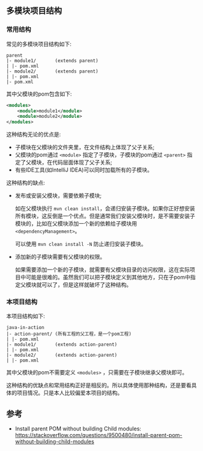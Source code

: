 ## 多模块项目结构

### 常用结构

常见的多模块项目结构如下:

```
parent
|- module1/       (extends parent)
| |- pom.xml
|- module2/       (extends parent)
| |- pom.xml
|- pom.xml
```

其中父模块的pom包含如下:

```xml
<modules>
    <module>module1</module>
    <module>module2</module>
</modules>
```

这种结构无论的优点是:

- 子模块在父模块的文件夹里，在文件结构上体现了父子关系;
- 父模块的pom通过 `<module>` 指定了子模块，子模块的pom通过 `<parent>` 指定了父模块，在代码层面体现了父子关系;
- 有些IDE工具(如IntelliJ IDEA)可以同时加载所有的子模块。

这种结构的缺点:

- 发布或安装父模块，需要依赖子模块;

   如在父模块执行 `mvn clean install`，会递归安装子模块。如果你正好想安装所有模块，这反倒是一个优点。但是通常我们安装父模块时，是不需要安装子模块的，比如在父模块添加一个新的依赖给子模块用 `<dependencyManagement>`。
   
   可以使用 `mvn clean install -N` 防止递归安装子模块。
   
- 添加新的子模块需要有父模块的权限。

   如果需要添加一个新的子模块，就需要有父模块目录的访问权限，这在实际项目中可能是很难的。虽然我们可以把子模块定义到其他地方，只在子pom中指定父模块就可以了，但是这样就破坏了这种结构。

### 本项目结构

本项目结构如下:

```
java-in-action
|- action-parent/ (所有工程的父工程，是一个pom工程)
| |- pom.xml
|- module1/       (extends action-parent)
| |- pom.xml
|- module2/       (extends action-parent)
| |- pom.xml
```

其中父模块的pom不需要定义 `<modules>` ，只需要在子模块继承父模块即可。

这种结构的优缺点和常用结构正好是相反的。所以具体使用那种结构，还是要看具体的项目情况。只是本人比较偏爱本项目的结构。

## 参考

- Install parent POM without building Child modules: https://stackoverflow.com/questions/9500480/install-parent-pom-without-building-child-modules
